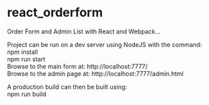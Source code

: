 # react_orderform
Order Form and Admin List with React and Webpack...






Project can be run on a dev server using NodeJS with the command:\
npm install\
npm run start\
Browse to the main form at: http://localhost:7777/ \
Browse to the admin page at: http://localhost:7777/admin.html

A production build can then be built using:\
npm run build
